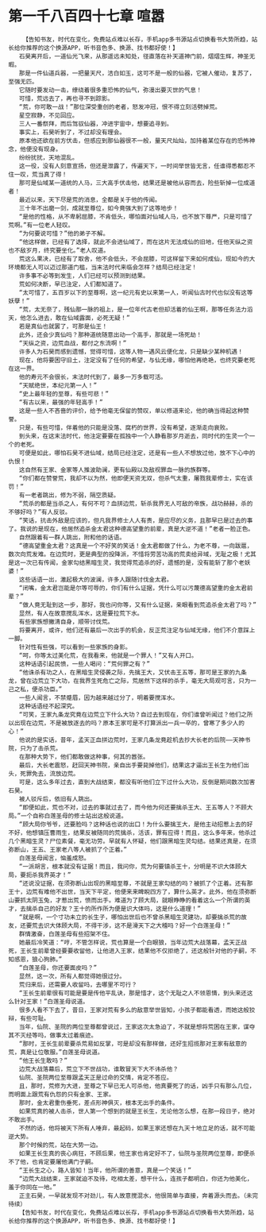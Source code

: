 # 第一千八百四十七章 喧嚣
        【告知书友，时代在变化，免费站点难以长存，手机app多书源站点切换看书大势所趋，站长给你推荐的这个换源APP，听书音色多、换源、找书都好使！】
       石昊离开后，一道仙光飞来，从那遥远未知处，径直落在补天道神门前，熠熠生辉，神圣无暇。
       那是一件仙道兵器，一把量天尺，洁白如玉，这可不是一般的仙器，它被人催动，复苏了，至强无匹。
       它随时要发动一击，缭绕着很多重恐怖的仙气，弥漫出要灭世的气息！
       可惜，荒远去了，再也寻不到踪影。
       “荒，你可敢一战！”那位深受重创的老者，怒发冲冠，恨不得立刻活劈掉荒。
       星空寂静，不见回应。
       三人一番祭拜，而后驾驭仙器，冲进宇宙中，想要追寻到。
       事实上，石昊听到了，不过却没有理会。
       原本他还欲在前方伏击，但感应到那仙器很不一般，量天尺灿灿，加持着某位存在的恐怖神念，他便没有现身。
       纷纷扰扰，天地混乱。
       这一役，没有人刻意宣扬，但还是泄露了，传遍天下，一时间举世皆无言，任谁得悉都忍不住一叹，荒当真了得！
       那可是仙域某一道统的人马，三大高手伏击他，结果还是被他从容而去，险些斩掉一位成道者！
       最近以来，天下尽是荒的消息，全都是关于他的传闻。
       三十年不出磨一剑，成就至尊位，如今竟强大到了这等地步！
       “是他的性格，从不卑躬屈膝，不肯低头，哪怕面对仙域人马，也不放下尊严，只是可惜了荒啊。”有一位老人轻叹。
       “为何要说可惜？”他的弟子不解。
       “他这样做，已经有了选择，就此不会进仙域了，而在这片无法成仙的旧地，任他天纵之资也不敌岁月，终究要坐化。”老人叹道。
       荒这么果决，已经有了取舍，他不会低头，不会屈膝，可这样留下来如何成仙，现如今的大环境都无人可以迈过那道门槛，当末法时代来临会怎样？结局已经注定！
       许多事不必等到发生，人们已经可以预测到结果。
       荒如何决断，早已注定，人们都知道了。
       “太可惜了，五百岁以下的至尊啊，这一纪元有史以来第一人，听闻仙古时代也似没有这等妖孽！”
       “荒，太无奈了，残仙那一脉的祖上，是一位年代古老但却活着的仙王啊，那等任务法力滔天，他怎么进去，敢在仙域露面，必死无疑！”
       若是真仙也就罢了，可那是仙王！
       此外，还会少真仙吗？那种道统随意出动一个高手，那就是一场死劫！
       “天纵之资，边荒血战，都付之东流啊！”
       许多人为石昊而感到遗憾，觉得可惜，这等人物一遇风云便化龙，只是缺少某种机遇！
       现在，他将要困守旧土，注定没有了任何的希望，与仙无缘，哪怕他再绝艳，也终究要老死在这一界。
       他的寿元不会很长，末法时代到了，最多一万多载可活。
       “天赋绝世，本纪元第一人！”
       “史上最年轻的至尊，有些可悲！”
       “有古以来，最强的年轻高手！”
       这是一些人不吝啬的评价，给予他毫无保留的赞叹，单以修道来论，他的确当得起这种赞誉。
       只是，有些可惜，伴着他的只能是没落、腐朽的世界，没有希望，逐渐走向衰败。
       到头来，在这末法时代，他注定要要在孤独中一个人静看那岁月逝去，同时代的生灵一个一个的老死。
       可便是如此，哪怕石昊不进仙域，结局已经注定，还是有一些人不想放过他，放不下心中的仇恨！
       这自然有王家、金家等人推波助澜，更有仙殿以及敌视罪血一脉的族群等。
       “你们都在赞誉荒，我却不以为然，他即便天资无双，但杀气太重，屠戮我辈修士，实在该罚！”
       有一老者跳出，修为不弱，隔空质疑。
       “荒杀的都是当杀之人，有何不可？血拼边荒，斩杀我界无人可敌的帝族，战功赫赫，杀的不够好吗？”有人反驳。
       “笑话，抗击外敌是应该的，但凡我界修士人人有责，是应尽的义务，且那早已是过去的事了。我说的是现在，他居然追杀金太君这种德高望重的前辈，真是大逆不道！”老者一脸正色。
       自然跟着有一群人跳出，附和他的话语。
       “德高望重金太君？这真是一个不好笑的笑话！金太君都做了什么，为老不尊，一向跋扈，数次向荒发难。在边荒时，更是典型的投降派，不惜将劳苦功高的荒卖给异域，无耻之极！尤其是这一次已有传闻，金家勾结黑暗生灵，我觉得荒追杀的好，遗憾的是，没有能斩了那个老妖婆！”
       这些话语一出，激起极大的波澜，许多人跟随讨伐金太君。
       “闭嘴，金太君岂能是尔等可辱的，你们有什么证据，凭什么可以污蔑德高望重的金太君前辈？”
       “做人竟无耻到这一步，那好，我也问你等，又有什么证据，亲眼看到荒追杀金太君了吗？”
       显然，有人在故意搅乱浑水，这是要拉荒下水。
       有些家族想撇清自身，顺带讨伐荒。
       将要离开，或许，他们还有最后一次出手的机会，反正荒注定与仙域无缘，他们不介意踩上一脚。
       针对性有些强，可以看到一些家族的身影。
       “呵，你等太过美化荒，在我看来，他就是一个罪人！”又有人开口。
       这种话语引起民愤，一些人喝问：“荒何罪之有？”
       “他诛杀有功之人，在黑暗生灵侵袭之际，先擒王大，又伏击王五等，那可是王家的九条龙，曾在边荒立下大功，在我界生死危亡之际，荒居然下这样的杀手，毫无大局观可言，只为一己之私，便杀功臣。”
       一些人闻言，不禁蹙眉，因为越来越过分了，明着要搅浑水。
       这种话语经不起深究。
       “可笑，王家九条龙究竟在边荒立下什么大功？自过去到现在，你们谁曾听闻过？他们之所以出现在边荒，不是被放逐去的吗？原本王家可是不打算派出一兵一卒的，曾寒了多少人的心！”
       他说的是实话，昔年，孟天正血拼边荒时，王家几条龙竟趁机去抄大长老的后院——天神书院，只为了击杀荒。
       在那种大势下，他们都敢做这种事，何其的嚣张。
       最后，大长老震怒，赶回天神书院，亲自出手要毙掉他们，结果这才逼出王长生为他们出头，死罪免去，流放边荒。
       可是，这么多年过去，直到大战结束，都没有听他们立下过什么大功，反倒是期间数次加害石昊。
       被人驳斥后，依旧有人跳出。
       “即便如此，荒也不对，过去的事就过去了，而今他为何还要擒杀王大、王五等人？不顾大局。”一个自称白莲圣母的修士站出这般说道。
       “顾大局你爷爷，还要脸吗？这种话也说的出口！为什么要擒王大，是他主动招惹上去的好不好，他想镇压曹雨生，结果反被随同的荒擒杀，活该，罪有应得！而且，这么多年来，他杀过几个黑暗生灵？尸位素餐，毫无功劳。早就有人怀疑，他们跟黑暗生灵勾结。结果还真是，在须弥断山，王五、王家老八等人被抓了个正着。”
       白莲圣母闻言，恼羞成怒。
       “一派胡言，根本就没有证据！而且，我问你，荒为何要镇杀王十，分明是不识大体顾大局，要扼杀我界英才！”
       “还说没证据，在须弥断山出现的黑暗至尊，不就是王家勾结的吗？被抓了个正着。还有那王十，边荒有难他不出世，当天下平定，他便来来睥睨四方了，算什么英才。此外，他在须弥断山要抓太阴玉兔，才惹出荒，愤而出手。难道为了顾大局，就眼睁睁的看着这么一个所谓的英才，去擒杀自己的好友？王十的所作所为便是识大体吗，这是什么道理！”
       “就是啊，一个寸功未立的长生子，哪怕出世后也不曾杀黑暗生灵建功，却要擒杀荒的故友，还要荒去识大体顾大局，不得干涉，这不是滑天下之大稽吗？好一个白莲圣母！”
       群情激奋，白莲圣母有些招架不住。
       她最后冷笑道：“哼，不管怎样说，荒也算是一个白眼狼，当年边荒大战落幕，孟天正战死，王长生前辈曾经要要收留他，让他进入王家，结果他不仅拒绝了，还这般针对他的子嗣，不知感恩，狼心狗肺。”
       “白莲圣母，你还要面皮吗？”
       显然，这一次，所有人都觉得她很过分。
       荒归来后，还需要人收留吗，去哪里不可行？
       “王长生前辈很有可能是要是传他平乱诀，那是惜才，这个无耻之人不领恩情，到头来还这么针对王家！”白莲圣母说道。
       很多人看不下去了，昔日，王家对荒有多么的敌意举世皆知，小孩子都能看透，而她这般狡辩，有些可耻。
       当年，仙院、圣院的两位至尊都曾说过，王家这次太急迫了，不就是想将荒困在王家，谋夺其不灭经等吗，做事太过着痕迹。
       “那时，王长生前辈要杀荒易如反掌，可是却没有那样做，还好生招揽那对王家有敌意的荒，真是让位敬服。”白莲圣母说道。
       “他王长生敢吗？”
       边荒大战落幕后，荒立下不世战功，谁敢冒天下大不讳杀他？
       仙院、圣院两位至尊跟孟天正是过命的交情，肯定不答应。
       且，那时，荒修为大进，至尊之下早已无人可杀他，他真要死了的话，凶手只有那么几位，而明面上跟荒有仇怨的只有金家、王家。
       那时，金太君重伤垂死，差点形神俱灭，根本无出手的条件。
       如果荒真的被人击杀，世人第一个想到的就是王长生，无论他怎么想，在那一段日子，绝对不敢出手。
       不然的话，他将被天下所有人唾弃，最起码，如果王家还想在九天十地立足的话，就不可能逆大势。
       那个时候的荒，站在大势一边。
       如果王长生真的丧心病狂，不顾后果，他王家也肯定好不了，仙院与圣院两位至尊，即便杀不了他，也肯定要屠他满门子嗣。
       “王长生之心，路人皆知！当年，他所谓的善意，真是一个笑话！”
       “边荒大战结束，王家就迫不及待，吃相太差，想干什么，连孩子都明白，你还为他美化，羞于你同在一地。”
       正主石昊，一早就发现不对劲儿，有人故意搅混水，他很简单与直接，奔着源头而去。（未完待续）
       【告知书友，时代在变化，免费站点难以长存，手机app多书源站点切换看书大势所趋，站长给你推荐的这个换源APP，听书音色多、换源、找书都好使！】